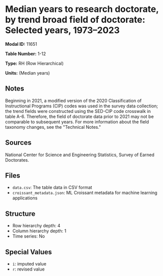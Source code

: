 # Median years to research doctorate, by trend broad field of doctorate: Selected years, 1973&#8211;2023

**Modal ID:** 11651

**Table Number:** 1-12

**Type:** RH (Row Hierarchical)

**Units:** (Median years)

## Notes

Beginning in 2021, a modified version of the 2020 Classification of Instructional Programs (CIP) codes was used in the survey data collection; the trend fields were constructed using the SED-CIP code crosswalk in table A-6. Therefore, the field of doctorate data prior to 2021 may not be comparable to subsequent years. For more information about the field taxonomy changes, see the "Technical Notes."

## Sources

National Center for Science and Engineering Statistics, Survey of Earned Doctorates.

## Files

- `data.csv`: The table data in CSV format
- `croissant_metadata.json`: ML Croissant metadata for machine learning applications

## Structure

- Row hierarchy depth: 4
- Column hierarchy depth: 1
- Time series: No

## Special Values

- `i`: imputed value
- `r`: revised value
